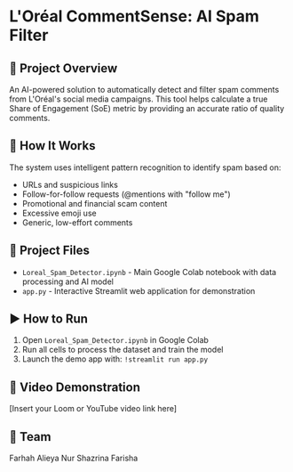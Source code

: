 # L'Oréal CommentSense: AI Spam Filter

## 🎯 Project Overview
An AI-powered solution to automatically detect and filter spam comments from L'Oréal's social media campaigns. This tool helps calculate a true Share of Engagement (SoE) metric by providing an accurate ratio of quality comments.

## 🚀 How It Works
The system uses intelligent pattern recognition to identify spam based on:
- URLs and suspicious links
- Follow-for-follow requests (@mentions with "follow me")
- Promotional and financial scam content
- Excessive emoji use
- Generic, low-effort comments

## 📁 Project Files
- `Loreal_Spam_Detector.ipynb` - Main Google Colab notebook with data processing and AI model
- `app.py` - Interactive Streamlit web application for demonstration

## ▶️ How to Run
1.  Open `Loreal_Spam_Detector.ipynb` in Google Colab
2.  Run all cells to process the dataset and train the model
3.  Launch the demo app with: `!streamlit run app.py`

## 🎥 Video Demonstration
[Insert your Loom or YouTube video link here]

## 👥 Team
Farhah Alieya
Nur Shazrina Farisha
